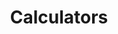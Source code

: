 ---
title: "Calculators"
description: "Information for travel administrators"
layout: "content"
draft: false
---